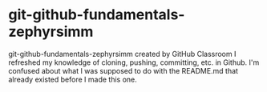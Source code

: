 # git-github-fundamentals-zephyrsimm
git-github-fundamentals-zephyrsimm created by GitHub Classroom
I refreshed my knowledge of cloning, pushing, committing, etc. in Github.  I'm confused about what I was supposed to do with the README.md that already existed before I made this one.
